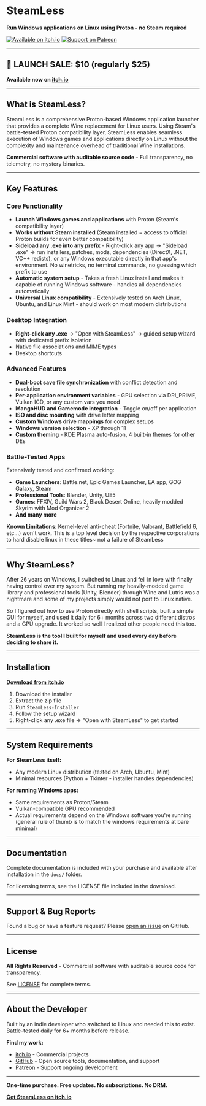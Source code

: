 # SteamLess

**Run Windows applications on Linux using Proton - no Steam required**

[![Available on itch.io](https://img.shields.io/badge/Available%20on-itch.io-FA5C5C?style=for-the-badge&logo=itch.io&logoColor=white)](https://zivena.itch.io/steamless)
[![Support on Patreon](https://img.shields.io/badge/Support%20on-Patreon-FF424D?style=for-the-badge&logo=patreon&logoColor=white)](https://www.patreon.com/c/Sky_Wright)

---

## 🎉 LAUNCH SALE: $10 (regularly $25)

**Available now on [itch.io](https://zivena.itch.io/steamless)**

---

## What is SteamLess?

SteamLess is a comprehensive Proton-based Windows application launcher that provides a complete Wine replacement for Linux users. Using Steam's battle-tested Proton compatibility layer, SteamLess enables seamless execution of Windows games and applications directly on Linux without the complexity and maintenance overhead of traditional Wine installations.

**Commercial software with auditable source code** - Full transparency, no telemetry, no mystery binaries.

---

## Key Features

### Core Functionality
- **Launch Windows games and applications** with Proton (Steam's compatibility layer)
- **Works without Steam installed** (Steam installed = access to official Proton builds for even better compatibility)
- **Sideload any .exe into any prefix** - Right-click any app → "Sideload .exe" → run installers, patches, mods, dependencies (DirectX, .NET, VC++ redists), or any Windows executable directly in that app's environment. No winetricks, no terminal commands, no guessing which prefix to use
- **Automatic system setup** - Takes a fresh Linux install and makes it capable of running Windows software - handles all dependencies automatically
- **Universal Linux compatibility** - Extensively tested on Arch Linux, Ubuntu, and Linux Mint - should work on most modern distributions

### Desktop Integration
- **Right-click any .exe** → "Open with SteamLess" → guided setup wizard with dedicated prefix isolation
- Native file associations and MIME types
- Desktop shortcuts

### Advanced Features
- **Dual-boot save file synchronization** with conflict detection and resolution
- **Per-application environment variables** - GPU selection via DRI_PRIME, Vulkan ICD, or any custom vars you need
- **MangoHUD and Gamemode integration** - Toggle on/off per application
- **ISO and disc mounting** with drive letter mapping
- **Custom Windows drive mappings** for complex setups
- **Windows version selection** - XP through 11
- **Custom theming** - KDE Plasma auto-fusion, 4 built-in themes for other DEs

### Battle-Tested Apps
Extensively tested and confirmed working:
- **Game Launchers**: Battle.net, Epic Games Launcher, EA app, GOG Galaxy, Steam
- **Professional Tools**: Blender, Unity, UE5
- **Games**: FFXIV, Guild Wars 2, Black Desert Online, heavily modded Skyrim with Mod Organizer 2
- **And many more**

**Known Limitations**: Kernel-level anti-cheat (Fortnite, Valorant, Battlefield 6, etc...) won't work. This is a top level decision by the respective corporations to hard disable linux in these titles~ not a failure of SteamLess

---

## Why SteamLess?

After 26 years on Windows, I switched to Linux and fell in love with finally having control over my system. But running my heavily-modded game library and professional tools (Unity, Blender) through Wine and Lutris was a nightmare and some of my projects simply would not port to Linux native.

So I figured out how to use Proton directly with shell scripts, built a simple GUI for myself, and used it daily for 6+ months across two different distros and a GPU upgrade. It worked so well I realized other people need this too.

**SteamLess is the tool I built for myself and used every day before deciding to share it.**

---

## Installation

**[Download from itch.io](https://zivena.itch.io/steamless)**

1. Download the installer
2. Extract the zip file
3. Run `SteamLess-Installer`
4. Follow the setup wizard
5. Right-click any .exe file → "Open with SteamLess" to get started

---

## System Requirements

**For SteamLess itself:**
- Any modern Linux distribution (tested on Arch, Ubuntu, Mint)
- Minimal resources (Python + Tkinter - installer handles dependencies)

**For running Windows apps:**
- Same requirements as Proton/Steam
- Vulkan-compatible GPU recommended
- Actual requirements depend on the Windows software you're running (general rule of thumb is to match the windows requirements at bare minimal)

---

## Documentation

Complete documentation is included with your purchase and available after installation in the `docs/` folder.

For licensing terms, see the LICENSE file included in the download.

---

## Support & Bug Reports

Found a bug or have a feature request? Please [open an issue](https://github.com/Sky-Wright/SteamLess/issues) on GitHub.

---

## License

**All Rights Reserved** - Commercial software with auditable source code for transparency.

See [LICENSE](LICENSE) for complete terms.

---

## About the Developer

Built by an indie developer who switched to Linux and needed this to exist. Battle-tested daily for 6+ months before release.

**Find my work:**
- [itch.io](https://zivena.itch.io) - Commercial projects
- [GitHub](https://github.com/Sky-Wright) - Open source tools, documentation, and support
- [Patreon](https://www.patreon.com/c/Sky_Wright) - Support ongoing development

---

**One-time purchase. Free updates. No subscriptions. No DRM.**

**[Get SteamLess on itch.io](https://zivena.itch.io/steamless)**
